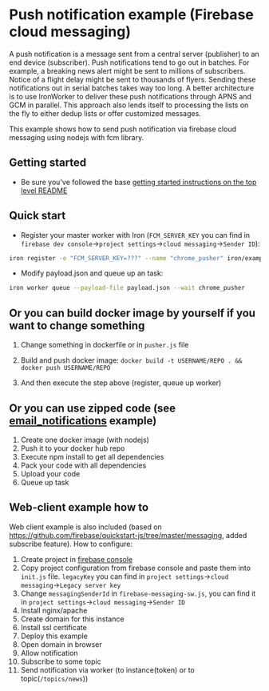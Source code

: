# Push notification example (Firebase cloud messaging)

A push notification is a message sent from a central server (publisher) to an end device (subscriber). 
Push notifications tend to go out in batches. For example, a breaking news alert might be sent to millions of subscribers. 
Notice of a flight delay might be sent to thousands of flyers. 
Sending these notifications out in serial batches takes way too long. 
A better architecture is to use IronWorker to deliver these push notifications through APNS and GCM in parallel. 
This approach also lends itself to processing the lists on the fly to either dedup lists or offer customized messages.

This example shows how to send push notification via firebase cloud messaging using nodejs with fcm library.

## Getting started

- Be sure you've followed the base [getting started instructions on the top level README](https://github.com/iron-io/iron-worker-examples)

## Quick start

- Register your master worker with Iron (`FCM_SERVER_KEY` you can find in `firebase dev console`->`project settings`->`cloud messaging`->`Sender ID`):
```sh
iron register -e "FCM_SERVER_KEY=???" --name "chrome_pusher" iron/examples:push_notification
```
- Modify payload.json and queue up an task:
```sh
iron worker queue --payload-file payload.json --wait chrome_pusher
```

## Or you can build docker image by yourself if you want to change something

1. Change something in dockerfile or in `pusher.js` file

2. Build and push docker image: `docker build -t USERNAME/REPO . && docker push USERNAME/REPO`

3. And then execute the step above (register, queue up worker)

## Or you can use zipped code (see [email_notifications](https://github.com/iron-io/iron-worker-examples/tree/master/email_notifications) example)

1. Create one docker image (with nodejs)
2. Push it to your docker hub repo
3. Execute npm install to get all dependencies
4. Pack your code with all dependencies
5. Upload your code
6. Queue up task


## Web-client example how to

Web client example is also included (based on https://github.com/firebase/quickstart-js/tree/master/messaging, added subscribe feature). How to configure:

1. Create project in [firebase console](https://console.firebase.google.com/)
2. Copy project configuration from firebase console and paste them into `init.js` file. `legacyKey` you can find in `project settings`->`cloud messaging`->`Legacy server key` 
3. Change `messagingSenderId` in `firebase-messaging-sw.js`, you can find it in `project settings`->`cloud messaging`->`Sender ID`
4. Install nginx/apache
5. Create domain for this instance
5. Install ssl certificate
6. Deploy this example
7. Open domain in browser
8. Allow notification
9. Subscribe to some topic
10. Send notification via worker (to instance(token) or to topic(`/topics/news`))